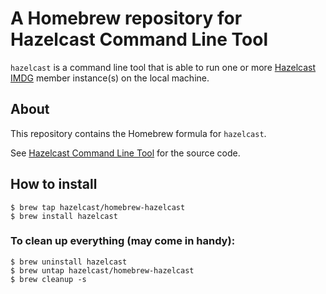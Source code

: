 # A Homebrew repository for Hazelcast Command Line Tool

`hazelcast` is a command line tool that is able to run one or more [Hazelcast IMDG](https://hazelcast.org) member
instance(s) on the local machine.

## About

This repository contains the Homebrew formula for `hazelcast`.

See [Hazelcast Command Line Tool](https://github.com/hazelcast/hazelcast-command-line/) for the source code.

## How to install

    $ brew tap hazelcast/homebrew-hazelcast
    $ brew install hazelcast

### To clean up everything (may come in handy):

    $ brew uninstall hazelcast
    $ brew untap hazelcast/homebrew-hazelcast
    $ brew cleanup -s
